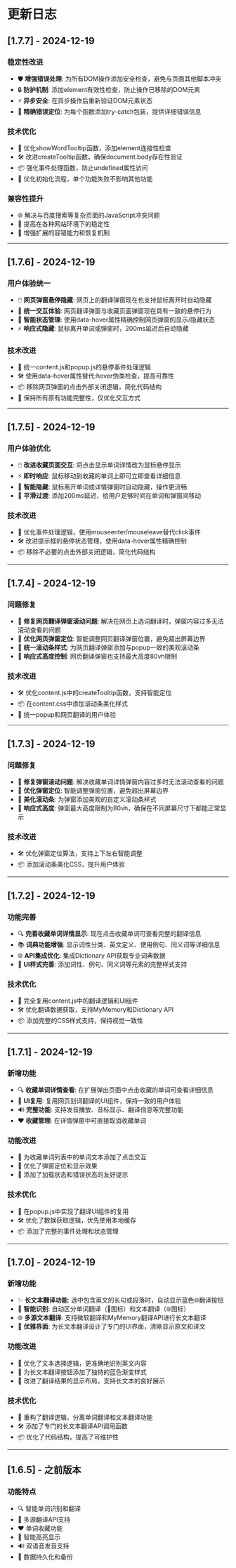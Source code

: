 # 更新日志

## [1.7.7] - 2024-12-19

### 稳定性改进
- 🛡️ **增强错误处理**: 为所有DOM操作添加安全检查，避免与页面其他脚本冲突
- 🔒 **防护机制**: 添加element有效性检查，防止操作已移除的DOM元素
- ⚡ **异步安全**: 在异步操作后重新验证DOM元素状态
- 🎯 **精确错误定位**: 为每个函数添加try-catch包装，提供详细错误信息

### 技术优化
- 🔧 优化showWordTooltip函数，添加element连接性检查
- 🛠️ 改进createTooltip函数，确保document.body存在性验证
- 📦 强化事件处理函数，防止undefined属性访问
- 🎨 优化初始化流程，单个功能失败不影响其他功能

### 兼容性提升
- 🌐 解决与百度搜索等复杂页面的JavaScript冲突问题
- 📱 提高在各种网站环境下的稳定性
- 🔄 增强扩展的容错能力和恢复机制

---

## [1.7.6] - 2024-12-19

### 用户体验统一
- 🖱️ **网页弹窗悬停隐藏**: 网页上的翻译弹窗现在也支持鼠标离开时自动隐藏
- 🎯 **统一交互体验**: 网页翻译弹窗与收藏页面弹窗现在具有一致的悬停行为
- 💫 **智能状态管理**: 使用data-hover属性精确控制网页弹窗的显示/隐藏状态
- ⚡ **响应式隐藏**: 鼠标离开单词或弹窗时，200ms延迟后自动隐藏

### 技术改进
- 🔧 统一content.js和popup.js的悬停事件处理逻辑
- 🛠️ 使用data-hover属性替代:hover伪类检查，提高可靠性
- 📦 移除网页弹窗的点击外部关闭逻辑，简化代码结构
- 🎨 保持所有原有功能完整性，仅优化交互方式

---

## [1.7.5] - 2024-12-19

### 用户体验优化
- 🖱️ **改进收藏页面交互**: 将点击显示单词详情改为鼠标悬停显示
- ⚡ **即时响应**: 鼠标移动到收藏的单词上即可立即查看详细信息
- 🎯 **智能隐藏**: 鼠标离开单词或详情弹窗时自动隐藏，操作更流畅
- 💫 **平滑过渡**: 添加200ms延迟，给用户足够时间在单词和弹窗间移动

### 技术改进
- 🔧 优化事件处理逻辑，使用mouseenter/mouseleave替代click事件
- 🛠️ 改进提示框的悬停状态管理，使用data-hover属性精确控制
- 📦 移除不必要的点击外部关闭逻辑，简化代码结构

---

## [1.7.4] - 2024-12-19

### 问题修复
- 🔧 **修复网页翻译弹窗滚动问题**: 解决在网页上选词翻译时，弹窗内容过多无法滚动查看的问题
- 📱 **优化网页弹窗定位**: 智能调整网页翻译弹窗位置，避免超出屏幕边界
- 🎨 **统一滚动条样式**: 为网页翻译弹窗添加与popup一致的美观滚动条
- 📏 **响应式高度控制**: 网页翻译弹窗也支持最大高度80vh限制

### 技术改进
- 🛠️ 优化content.js中的createTooltip函数，支持智能定位
- 📦 在content.css中添加滚动条美化样式
- 🔄 统一popup和网页翻译的用户体验

---

## [1.7.3] - 2024-12-19

### 问题修复
- 🔧 **修复弹窗滚动问题**: 解决收藏单词详情弹窗内容过多时无法滚动查看的问题
- 📱 **优化弹窗定位**: 智能调整弹窗位置，避免超出屏幕边界
- 🎨 **美化滚动条**: 为弹窗添加美观的自定义滚动条样式
- 📏 **响应式高度**: 弹窗最大高度限制为80vh，确保在不同屏幕尺寸下都能正常显示

### 技术改进
- 🛠️ 优化弹窗定位算法，支持上下左右智能调整
- 📦 添加滚动条美化CSS，提升用户体验

---

## [1.7.2] - 2024-12-19

### 功能完善
- 🔍 **完善收藏单词详情显示**: 现在点击收藏单词可查看完整的翻译信息
- 📚 **词典功能增强**: 显示词性分类、英文定义、使用例句、同义词等详细信息
- 🌐 **API集成优化**: 集成Dictionary API获取专业词典数据
- 🎨 **UI样式完善**: 添加词性、例句、同义词等元素的完整样式支持

### 技术优化
- 🔧 完全复用content.js中的翻译逻辑和UI组件
- 🛠️ 优化翻译数据获取，支持MyMemory和Dictionary API
- 📦 添加完整的CSS样式支持，保持视觉一致性

---

## [1.7.1] - 2024-12-19

### 新增功能
- 🔍 **收藏单词详情查看**: 在扩展弹出页面中点击收藏的单词可查看详细信息
- 📖 **UI复用**: 复用网页划词翻译的UI组件，保持一致的用户体验
- 🔊 **完整功能**: 支持发音播放、音标显示、翻译信息等完整功能
- ❤️ **收藏管理**: 在详情弹窗中可直接取消收藏单词

### 功能改进
- 🎯 为收藏单词列表中的单词文本添加了点击交互
- 💫 优化了弹窗定位和显示效果
- 🎨 添加了加载状态和错误状态的友好提示

### 技术优化
- 🔧 在popup.js中实现了翻译UI组件的复用
- 🛠️ 优化了数据获取逻辑，优先使用本地缓存
- 📦 添加了完整的事件处理和状态管理

---

## [1.7.0] - 2024-12-19

### 新增功能
- ✨ **长文本翻译功能**: 选中包含英文的长句或段落时，自动显示蓝色🌐翻译按钮
- 🎯 **智能识别**: 自动区分单词翻译（📖图标）和文本翻译（🌐图标）
- 🌐 **多源文本翻译**: 支持微软翻译和MyMemory翻译API进行长文本翻译
- 💫 **优雅界面**: 为长文本翻译设计了专门的UI界面，清晰显示原文和译文

### 功能改进
- 📝 优化了文本选择逻辑，更准确地识别英文内容
- 🎨 为长文本翻译按钮添加了独特的蓝色渐变样式
- 📱 改进了翻译结果的显示布局，支持长文本的良好展示

### 技术优化
- 🔧 重构了翻译逻辑，分离单词翻译和文本翻译功能
- 🛠️ 添加了专门的长文本翻译API调用函数
- 📦 优化了代码结构，提高了可维护性

---

## [1.6.5] - 之前版本

### 功能特点
- 🔍 智能单词识别和翻译
- 📖 多源翻译API支持
- ❤️ 单词收藏功能
- 🎨 智能高亮显示
- 🔊 双语音发音支持
- 💾 数据持久化和备份 